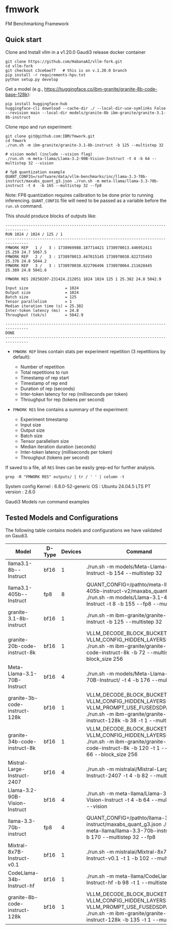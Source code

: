 # fmwork

FM Benchmarking Framework

## Quick start

Clone and Install vllm in a v1.20.0 Gaudi3 release docker container 

```
git clone https://github.com/HabanaAI/vllm-fork.git
cd vllm-fork
git checkout c3ce6ae77   # this is on v.1.20.0 branch
pip install -r requirements-hpu.txt  
python setup.py develop  
```

Get a model (e.g., https://huggingface.co/ibm-granite/granite-8b-code-base-128k):

```
pip install huggingface-hub
huggingface-cli download --cache-dir ./ --local-dir-use-symlinks False --revision main --local-dir models/granite-8b ibm-granite/granite-3.1-8b-instruct
```

Clone repo and run experiment:

```
git clone git@github.com:IBM/fmwork.git
cd fmwork
./run.sh -m ibm-granite/granite-3.1-8b-instruct -b 125 --multistep 32

# vision model (include --vision flag)
./run.sh -m meta-llama/Llama-3.2-90B-Vision-Instruct -t 4 -b 64 --multistep 32 --vision

# fp8 quantization example
QUANT_CONFIG=/software/data/vllm-benchmarks/inc/llama-3.3-70b-instruct/maxabs_quant_g3.json ./run.sh -m meta-llama/llama-3.3-70b-instruct -t 4  -b 165 --multistep 32 --fp8
```

Note: FP8 quantization requires calibration to be done prior to running inferencing. `QUANT_CONFIG` file will need to be passed as a variable before the `run.sh` command.  

This should produce blocks of outputs like:

```
--------------------------------------------------------------------------------
RUN 1024 / 1024 / 125 / 1
--------------------------------------------------------------------------------
FMWORK REP   1 /   3 : 1738969988.187714421 1738970013.446952411 25.259 24.7 5067.5
FMWORK REP   2 /   3 : 1738970013.447015145 1738970038.822735493 25.376 24.8 5044.2
FMWORK REP   3 /   3 : 1738970038.822796496 1738970064.211628445 25.389 24.8 5041.6

FMWORK RES 20250207-231424.212051 1024 1024 125 1 25.382 24.8 5042.9

Input size                = 1024
Output size               = 1024
Batch size                = 125
Tensor parallelism        = 1
Median iteration time (s) = 25.382
Inter-token latency (ms)  = 24.8
Throughput (tok/s)        = 5042.9

--------------------------------------------------------------------------------
DONE
--------------------------------------------------------------------------------
```

- `FMWORK REP` lines contain stats per experiment repetition (3 repetitions by default):
    - Number of repetition
    - Total repetitions to run
    - Timestamp of rep start
    - Timestamp of rep end
    - Duration of rep (seconds)
    - Inter-token latency for rep (milliseconds per token)
    - Throughput for rep (tokens per second)

- `FMWORK RES` line contains a summary of the experiment:
    - Experiment timestamp
    - Input size
    - Output size
    - Batch size
    - Tensor parallelism size
    - Median iteration duration (seconds)
    - Inter-token latency (milliseconds per token)
    - Throughput (tokens per second)

If saved to a file, all `RES` lines can be easily grep-ed for further analysis.

```
grep -R "FMWORK RES" outputs/ | tr / ' ' | column -t
```

System config 
Kernel : 6.8.0-52-generic
OS : Ubuntu 24.04.5 LTS
PT version : 2.6.0 

Gaudi3 Models run command examples 

## Tested Models and Configurations

The following table contains models and configurations we have validated on Gaudi3.

| Model | D-Type | Devices | Command |
|--------------| --------------| --------------| --------------|
|llama3.1-8b--Instruct| bf16| 1 | ./run.sh -m models/Meta-Llama-3.1-8B-Instruct -b 154 --multistep 32 |
|llama3.1-405b--Instruct| fp8 | 8 | QUANT_CONFIG=/pathto/meta-llama-3.1-405b-instruct-v2/maxabs_quant_g3.json ./run.sh -m models/Llama-3.1-405B-Instruct -t 8 -b 155 --fp8  --multistep 32 |
|granite-3.1-8b-instruct| bf16 | 1 | ./run.sh -m ibm-granite/granite-3.1-8b-instruct -b 125 --multistep 32 |
|granite-20b-code-instruct-8k | bf16 | 1 |  VLLM_DECODE_BLOCK_BUCKET_STEP=16 VLLM_CONFIG_HIDDEN_LAYERS=32 ./run.sh -m ibm-granite/granite-20b-code-instruct-8k -b 72 --multistep 32 --block_size 256  |
|Meta-Llama-3.1-70B-Instruct| bf16 | 4 | ./run.sh -m models/Meta-Llama-3.1-70B-Instruct/ -t 4  -b 176 --multistep 32 |
|granite-3b-code-instruct-128k| bf16 | 1 | VLLM_DECODE_BLOCK_BUCKET_STEP=8 VLLM_CONFIG_HIDDEN_LAYERS=8 VLLM_PROMPT_USE_FUSEDSDPA=true ./run.sh  -m ibm-granite/granite-3b-code-instruct-128k  -b 38  -t 1 --multistep 66 |
|granite-34b-code-instruct-8k| bf16 |1  |  VLLM_DECODE_BLOCK_BUCKET_STEP=32 VLLM_CONFIG_HIDDEN_LAYERS=20  ./run.sh  -m ibm-granite/granite-34b-code-instruct-8k  -b 120 -t 1 --multistep 66  --block_size 256 |
|Mistral-Large-Instruct-2407| bf16 | 4 | ./run.sh -m mistralai/Mistral-Large-Instruct-2407  -t 4 -b 82 --multistep 32 |
|Llama-3.2-90B-Vision-Instruct | bf16 | 4 | ./run.sh -m meta-llama/Llama-3.2-90B-Vision-Instruct  -t 4 -b 64 --multistep 32 --vision | 
|llama-3.3-70b-instruct | fp8  | 4 | QUANT_CONFIG=/pathto/llama-3.3-70b-instruct/maxabs_quant_g3.json ./run.sh -m meta-llama/llama-3.3-70b-instruct  -t 4  -b 170 --multistep 32 --fp8 | 
|Mixtral-8x7B-Instruct-v0.1 | bf16 | 1 | ./run.sh -m mistralai/Mixtral-8x7B-Instruct-v0.1 -t 1  -b 102 --multistep 32 |
|CodeLlama-34b-Instruct-hf | bf16 | 1 | ./run.sh  -m meta-llama/CodeLlama-34b-Instruct-hf  -b 98  -t 1 --multistep 66 | 
|granite-8b-code-instruct-128k | bf16 | 1 | VLLM_DECODE_BLOCK_BUCKET_STEP=8 VLLM_CONFIG_HIDDEN_LAYERS=8 VLLM_PROMPT_USE_FUSEDSDPA=true ./run.sh  -m ibm-granite/granite-8b-code-instruct-128k -b 135  -t 1 --multistep 66 | 
